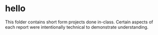 # hello

This folder contains short form projects done in-class. 
Certain aspects of each report were intentionally technical to demonstrate understanding.
